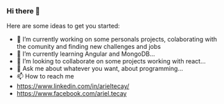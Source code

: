### Hi there 👋
Here are some ideas to get you started:

- 🔭 I’m currently working on some personals projects, colaborating with the comunity and finding new challenges and jobs 
- 🌱 I’m currently learning Angular and MongoDB...
- 👯 I’m looking to collaborate on some projects working with react...
- 💬 Ask me about whatever you want, about programming...
- 📫 How to reach me 
- https://www.linkedin.com/in/arieltecay/
- https://www.facebook.com/ariel.tecay
